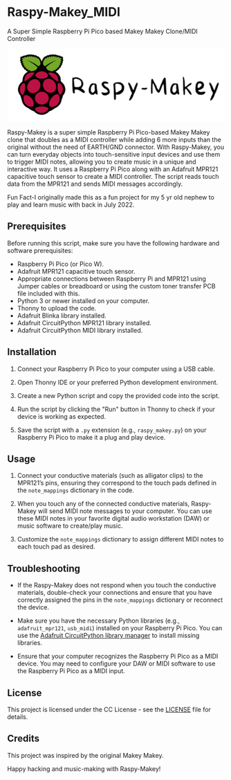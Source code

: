 # Raspy-Makey_MIDI
A Super Simple Raspberry Pi Pico based Makey Makey Clone/MIDI Controller

![Raspy-Makey](raspy-makey-logo.png)

Raspy-Makey is a super simple Raspberry Pi Pico-based Makey Makey clone that doubles as a MIDI controller while adding 6 more inputs than the original without the need of EARTH/GND connector. With Raspy-Makey, you can turn everyday objects into touch-sensitive input devices and use them to trigger MIDI notes, allowing you to create music in a unique and interactive way. It uses a Raspberry Pi Pico along with an Adafruit MPR121 capacitive touch sensor to create a MIDI controller. The script reads touch data from the MPR121 and sends MIDI messages accordingly.

Fun Fact-I originally made this as a fun project for my 5 yr old nephew to play and learn music with back in July 2022.

## Prerequisites
Before running this script, make sure you have the following hardware and software prerequisites:
- Raspberry Pi Pico (or Pico W).
- Adafruit MPR121 capacitive touch sensor.
- Appropriate connections between Raspberry Pi and MPR121 using Jumper cables or breadboard or using the custom toner transfer PCB file included with this.
- Python 3 or newer installed on your computer.
- Thonny to upload the code.
- Adafruit Blinka library installed.
- Adafruit CircuitPython MPR121 library installed.
- Adafruit CircuitPython MIDI library installed.

## Installation

1. Connect your Raspberry Pi Pico to your computer using a USB cable.

2. Open Thonny IDE or your preferred Python development environment.

3. Create a new Python script and copy the provided code into the script.

4. Run the script by clicking the "Run" button in Thonny to check if your device is working as expected.

5. Save the script with a `.py` extension (e.g., `raspy_makey.py`) on your Raspberry Pi Pico to make it a plug and play device.

## Usage

1. Connect your conductive materials (such as alligator clips) to the MPR121’s pins, ensuring they correspond to the touch pads defined in the `note_mappings` dictionary in the code.

2. When you touch any of the connected conductive materials, Raspy-Makey will send MIDI note messages to your computer. You can use these MIDI notes in your favorite digital audio workstation (DAW) or music software to create/play music.

3. Customize the `note_mappings` dictionary to assign different MIDI notes to each touch pad as desired.

## Troubleshooting

- If the Raspy-Makey does not respond when you touch the conductive materials, double-check your connections and ensure that you have correctly assigned the pins in the `note_mappings` dictionary or reconnect the device.

- Make sure you have the necessary Python libraries (e.g., `adafruit_mpr121`, `usb_midi`) installed on your Raspberry Pi Pico. You can use the [Adafruit CircuitPython library manager](https://circuitpython.org/libraries) to install missing libraries.

- Ensure that your computer recognizes the Raspberry Pi Pico as a MIDI device. You may need to configure your DAW or MIDI software to use the Raspberry Pi Pico as a MIDI input.

## License

This project is licensed under the CC License - see the [LICENSE](LICENSE) file for details.

## Credits

This project was inspired by the original Makey Makey.

Happy hacking and music-making with Raspy-Makey!


